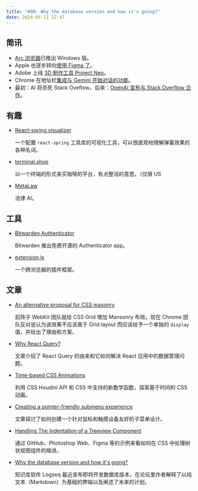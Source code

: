 ```yaml
---
title: "#99: Why the database version and how it's going?"
date: 2024-05-11 22:47
---
```




## 简讯

- [Arc 浏览器](https://arc.net/)已推出 Windows 版。
- Apple 也逐步转向[使用 Figma 了](https://www.figma.com/@apple)。
- Adobe 上线 [3D 制作工具 Project Neo](https://labs.adobe.com/projects/project-neo/)。
- Chrome 在地址栏[集成与 Gemini 开始对话的功能](https://twitter.com/googlechrome/status/1785402781144093181)。
- 最初：AI 将杀死 Stack Oveflow。后来：[OpenAI 宣布与 Stack Overflow 合作](https://stackoverflow.co/company/press/archive/openai-partnership)。

## 有趣

- [React-spring visualizer](https://react-spring-visualizer.com/)
  
    一个配置 `react-spring` 工具库的可视化工具，可以很直观地理解弹簧效果的各种名词。
    
- [terminal.shop](https://www.terminal.shop/)
  
    以一个终端的形式来买咖啡的平台，有点整活的意思。（仅限 US
    
- [MetaLaw](https://meta.law/)
  
    法律 AI。
    

## 工具

- [Bitwarden Authenticator](https://bitwarden.com/blog/bitwarden-just-launched-a-new-authenticator-app-heres-what-it-means-to-users/)
  
    Bitwarden 推出免费开源的 Authenticator app。
    
- [extension.js](https://github.com/cezaraugusto/extension.js)
  
    一个跨浏览器的插件框架。
    

## 文章

- [An alternative proposal for CSS masonry](https://developer.chrome.com/blog/masonry)
  
    前阵子 WebKit 团队就给 CSS Grid 增加 Mansonry 布局，现在 Chrome 团队反对说认为该效果不应该属于 Grid layout 而应该给予一个单独的 `display` 值，并给出了理由和方案。
    
- [Why React Query?](https://ui.dev/why-react-query)
  
    文章介绍了 React Query 的由来和它如何解决 React 应用中的数据管理问题。
    
- [Time-based CSS Animations](https://yuanchuan.dev/time-based-css-animations)
  
    利用 CSS Houdini API 和 CSS 中支持的新数学函数，探索基于时间的 CSS 动画。
    
- [Creating a pointer-friendly submenu experience](https://react-spectrum.adobe.com/blog/creating-a-pointer-friendly-submenu-experience.html)
  
    文章探讨了如何创建一个针对鼠标和触摸设备友好的子菜单设计。
    
- [Handling The Indentation of a Treeview Component](https://ishadeed.com/article/tree-view-css-indent/)
  
    通过 GitHub、Photoshop Web、Figma 等的示例来看如何在 CSS 中处理树状视图组件的缩进。
    
- [Why the database version and how it's going?](https://discuss.logseq.com/t/why-the-database-version-and-how-its-going/26744)
  
    知识库软件 Logseq 最近宣布即将开发数据库版本，在论坛里作者解释了以纯文本（Markdown）为基础的弊端以及阐述了未来的计划。